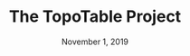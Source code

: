 ---
title: "The TopoTable Project"
date: "November 1, 2019"
thumbnail: "/assets/projects/topotable/thumbnail.jpg"
links:
    - {name: "Github", icon: "fab fa-github", link: "https://github.com/kitchensjn/topotable"}
    - {name: "Website", icon: "fas fa-link", link: "https://jkitchensf16.shinyapps.io/topotable/"}
short_desc: "Developing a dynamic 3D topographic relief table using moveable pillars."
---